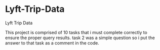 # Lyft-Trip-Data
Lyft Trip Data

This project is comprised of 10 tasks that i must complete correctly to ensure the proper query results. task 2 was a simple question so i put the answer to that task as a comment in the code.
